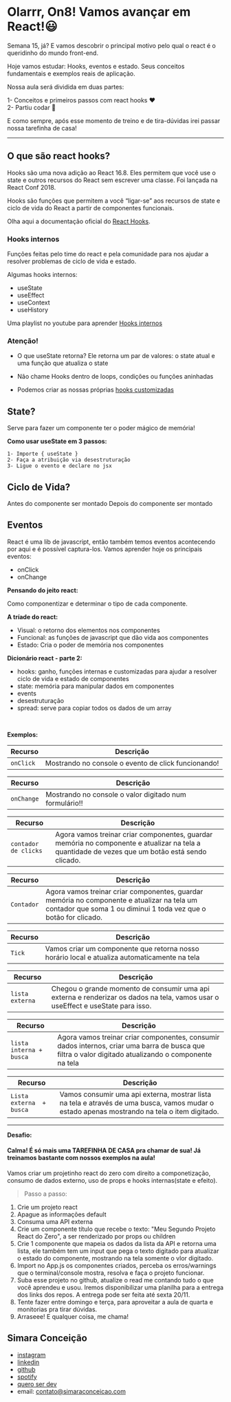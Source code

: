 # Olarrr, On8! Vamos avançar em React!😃

Semana 15, já? E vamos descobrir o principal motivo pelo qual o react é o queridinho do mundo front-end. 

Hoje vamos estudar: Hooks, eventos e estado. Seus conceitos fundamentais e exemplos reais de aplicação.

Nossa aula será dividida em duas partes:

1- Conceitos e primeiros passos com react hooks ❤️ <br>
2- Partiu codar 🚀

E como sempre, após esse momento de treino e de tira-dúvidas irei passar nossa tarefinha de casa!


---

## O que são react hooks?

Hooks são uma nova adição ao React 16.8. Eles permitem que você use o state e outros recursos do React sem escrever uma classe. Foi lançada na React Conf 2018.

Hooks são funções que permitem a você “ligar-se” aos recursos de state e ciclo de vida do React a partir de componentes funcionais.

Olha aqui a documentação oficial do [React Hooks](https://www.youtube.com/watch?v=O6P86uwfdR0&list=PLZlA0Gpn_vH8EtggFGERCwMY5u5hOjf-h).

### Hooks internos

Funções feitas pelo time do react e pela comunidade para nos ajudar a resolver problemas de ciclo de vida e estado.

Algumas hooks internos:

* useState
* useEffect
* useContext
* useHistory


Uma playlist no youtube para aprender [Hooks internos](https://pt-br.reactjs.org/docs/hooks-intro.html)


### Atenção!
* O que useState retorna? Ele retorna um par de valores: o state atual e uma função que atualiza o state

* Não chame Hooks dentro de loops, condições ou funções aninhadas

* Podemos criar as nossas próprias [hooks customizadas](https://pt-br.reactjs.org/docs/hooks-custom.htm)

## State?

Serve para fazer um componente ter o poder mágico de memória!


**Como usar useState em 3 passos:** 

    1- Importe { useState }
    2- Faça a atribuição via desestruturação
    3- Ligue o evento e declare no jsx

## Ciclo de Vida?

Antes do componente ser montado
Depois do componente ser montado

## Eventos

React é uma lib de javascript, então também temos eventos acontecendo por aqui e é possível captura-los. Vamos aprender hoje os principais eventos:

* onClick 
* onChange


**Pensando do jeito react:**

Como componentizar e determinar o tipo de cada componente.

**A tríade do react:**
* Visual: o retorno dos elementos nos componentes
* Funcional: as funções de javascript que dão vida aos componentes
* Estado: Cria o poder de memória nos componentes

**Dicionário react - parte 2:**

* hooks: ganho, funções internas e customizadas para ajudar a resolver ciclo de vida e estado de componentes
* state: memória para manipular dados em componentes
* events
* desestruturação
* spread: serve para copiar todos os dados de um array


<br>



**Exemplos:**

| Recurso | Descrição |
| --- | --- |
| `onClick` | Mostrando no console o evento de click funcionando! |

| Recurso | Descrição |
| --- | --- |
| `onChange` | Mostrando no console o valor digitado num formulário!! |

| Recurso | Descrição |
| --- | --- |
| `contador de clicks` |  Agora vamos treinar criar componentes, guardar memória no componente e atualizar na tela a quantidade de vezes que um botão está sendo clicado. |

| Recurso | Descrição |
| --- | --- |
| `Contador` |  Agora vamos treinar criar componentes, guardar memória no componente e atualizar na tela um contador que soma 1 ou diminui 1 toda vez que o botão for clicado.|

| Recurso | Descrição |
| --- | --- |
| `Tick` |  Vamos criar um componente que retorna nosso horário local e atualiza automaticamente na tela|

| Recurso | Descrição |
| --- | --- |
| `lista externa` |  Chegou o grande momento de consumir uma api externa e renderizar os dados na tela, vamos usar o useEffect e useState para isso. |

| Recurso | Descrição |
| --- | --- |
| `lista interna + busca` |  Agora vamos treinar criar componentes, consumir dados internos, criar uma barra de busca que filtra o valor digitado atualizando o componente na tela |


| Recurso | Descrição |
| --- | --- |
| `Lista externa  + busca` | Vamos consumir uma api externa, mostrar lista na tela e através de uma busca, vamos mudar o estado apenas mostrando na tela o item digitado. |


---
**Desafio:**

#### Calma! É só mais uma TAREFINHA DE CASA pra chamar de sua! Já treinamos bastante com nossos exemplos na aula!


Vamos criar um projetinho react do zero com direito a componetização, consumo de dados externo, uso de props e hooks internas(state e efeito).



> Passo a passo:
1) Crie um projeto react
2) Apague as informações default
3) Consuma uma API externa
4) Crie um componente título que recebe o texto: "Meu Segundo Projeto React do Zero", a ser renderizado por props ou children
5) Crie 1 componente que mapeia os dados da lista da API e retorna uma lista, ele também tem um input que pega o texto digitado para atualizar o estado do componente, mostrando na tela somente o vlor digitado.
6) Import no App.js os componentes criados, perceba os erros/warnings que o terminal/console mostra, resolva e faça o projeto funcionar.
7) Suba esse projeto no github, atualize o read me contando tudo o que você aprendeu e usou. Iremos disponibilizar uma planilha para a entrega dos links dos repos. A entrega pode ser feita até sexta 20/11.
8) Tente fazer entre domingo e terça, para aproveitar a aula de quarta e monitorias pra tirar dúvidas.
9) Arraseee! E qualquer coisa, me chama!


## Simara Conceição
- [instagram](https://www.instagram.com/simara_conceicao)
- [linkedin](https://www.linkedin.com/in/simaraconceicao/)
- [github](https://github.com/simaraconceicao)
- [spotify](https://open.spotify.com/show/59vCz4TY6tPHXW26qJknh3)
- [quero ser dev](https://queroserdev.com)
- email: contato@simaraconceicao.com
